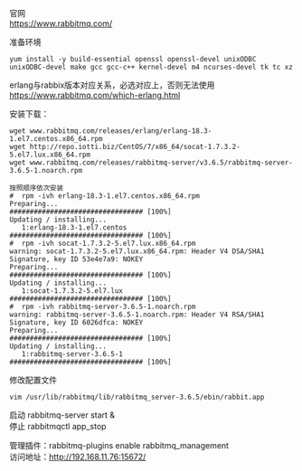 官网  
https://www.rabbitmq.com/  

准备环境  
```
yum install -y build-essential openssl openssl-devel unixODBC unixODBC-devel make gcc gcc-c++ kernel-devel m4 ncurses-devel tk tc xz
```  
erlang与rabbix版本对应关系，必选对应上，否则无法使用  
https://www.rabbitmq.com/which-erlang.html  

安装下载：  
```
wget www.rabbitmq.com/releases/erlang/erlang-18.3-1.el7.centos.x86_64.rpm
wget http://repo.iotti.biz/CentOS/7/x86_64/socat-1.7.3.2-5.el7.lux.x86_64.rpm
wget www.rabbitmq.com/releases/rabbitmq-server/v3.6.5/rabbitmq-server-3.6.5-1.noarch.rpm

按照顺序依次安装
#  rpm -ivh erlang-18.3-1.el7.centos.x86_64.rpm 
Preparing...                          ################################# [100%]
Updating / installing...
   1:erlang-18.3-1.el7.centos         ################################# [100%]
#  rpm -ivh socat-1.7.3.2-5.el7.lux.x86_64.rpm 
warning: socat-1.7.3.2-5.el7.lux.x86_64.rpm: Header V4 DSA/SHA1 Signature, key ID 53e4e7a9: NOKEY
Preparing...                          ################################# [100%]
Updating / installing...
   1:socat-1.7.3.2-5.el7.lux          ################################# [100%]
#  rpm -ivh rabbitmq-server-3.6.5-1.noarch.rpm 
warning: rabbitmq-server-3.6.5-1.noarch.rpm: Header V4 RSA/SHA1 Signature, key ID 6026dfca: NOKEY
Preparing...                          ################################# [100%]
Updating / installing...
   1:rabbitmq-server-3.6.5-1          ################################# [100%]
```  

修改配置文件  
```
vim /usr/lib/rabbitmq/lib/rabbitmq_server-3.6.5/ebin/rabbit.app

```  

启动 rabbitmq-server start &  
停止 rabbitmqctl app_stop  

管理插件：rabbitmq-plugins enable rabbitmq_management  
访问地址：http://192.168.11.76:15672/  
